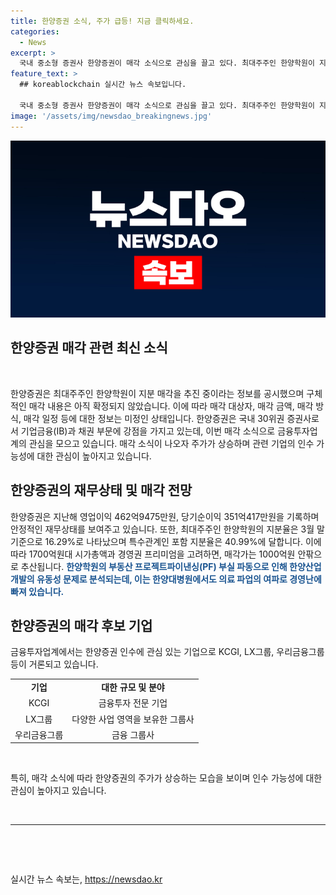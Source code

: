 ```yaml
---
title: 한양증권 소식, 주가 급등! 지금 클릭하세요.
categories:
  - News
excerpt: >
  국내 중소형 증권사 한양증권이 매각 소식으로 관심을 끌고 있다. 최대주주인 한양학원이 지분 매각을 추진 중이지만 구체적인 결정은 없는 상태이다. 한양증권은 국내 30위권 증권사로 영업이익 462억9475만원, 당기순이익 351억417만원을 기록했으며, 매각가는 1000억원 안팎으로 전망된다. 연관 기관들의 유동성 문제로 매각이 추진되는 상황에서 매각 소식에 의해 주가가 상승하고 있으며, KCGI, LX그룹, 우리금융그룹 등이 인수 후보로 거론되고 있다.
feature_text: >
  ## koreablockchain 실시간 뉴스 속보입니다.

  국내 중소형 증권사 한양증권이 매각 소식으로 관심을 끌고 있다. 최대주주인 한양학원이 지분 매각을 추진 중이지만 구체적인 결정은 없는 상태이다. 한양증권은 국내 30위권 증권사로 영업이익 462억9475만원, 당기순이익 351억417만원을 기록했으며, 매각가는 1000억원 안팎으로 전망된다. 연관 기관들의 유동성 문제로 매각이 추진되는 상황에서 매각 소식에 의해 주가가 상승하고 있으며, KCGI, LX그룹, 우리금융그룹 등이 인수 후보로 거론되고 있다.
image: '/assets/img/newsdao_breakingnews.jpg'
---
```


<p><img src="/assets/img/newsdao_breakingnews.jpg" alt="koreablockchain 속보" /></p>

<h2 data-ke-size="size26">한양증권 매각 관련 최신 소식</h2>

<p data-ke-size="size16">&nbsp;</p>

<p>한양증권은 최대주주인 한양학원이 지분 매각을 추진 중이라는 정보를 공시했으며 구체적인 매각 내용은 아직 확정되지 않았습니다. 이에 따라 매각 대상자, 매각 금액, 매각 방식, 매각 일정 등에 대한 정보는 미정인 상태입니다. 한양증권은 국내 30위권 증권사로서 기업금융(IB)과 채권 부문에 강점을 가지고 있는데, 이번 매각 소식으로 금융투자업계의 관심을 모으고 있습니다. 매각 소식이 나오자 주가가 상승하며 관련 기업의 인수 가능성에 대한 관심이 높아지고 있습니다.</p></p>

<h2 data-ke-size="size26">한양증권의 재무상태 및 매각 전망</h2>

<p data-ke-size="size16">한양증권은 지난해 영업이익 462억9475만원, 당기순이익 351억417만원을 기록하며 안정적인 재무상태를 보여주고 있습니다. 또한, 최대주주인 한양학원의 지분율은 3월 말 기준으로 16.29%로 나타났으며 특수관계인 포함 지분율은 40.99%에 달합니다. 이에 따라 1700억원대 시가총액과 경영권 프리미엄을 고려하면, 매각가는 1000억원 안팎으로 추산됩니다. <b><span style="color: #1a5490;">한양학원의 부동산 프로젝트파이낸싱(PF) 부실 파동으로 인해 한양산업개발의 유동성 문제로 분석되는데, 이는 한양대병원에서도 의료 파업의 여파로 경영난에 빠져 있습니다.</span></b></p>

<h2 data-ke-size="size26">한양증권의 매각 후보 기업</h2>

<p data-ke-size="size16">금융투자업계에서는 한양증권 인수에 관심 있는 기업으로 KCGI, LX그룹, 우리금융그룹 등이 거론되고 있습니다.</p>

<table>
<tbody>
<tr>
<td style="text-align: center; height: 17px;"><b>기업</b></td>
<td style="text-align: center; height: 17px;"><b>대한 규모 및 분야</b></td>
</tr>
<tr>
<td style="text-align: center; height: 17px;">KCGI</td>
<td style="text-align: center; height: 17px;">금융투자 전문 기업</td>
</tr>
<tr>
<td style="text-align: center; height: 17px;">LX그룹</td>
<td style="text-align: center; height: 17px;">다양한 사업 영역을 보유한 그룹사</td>
</tr>
<tr>
<td style="text-align: center; height: 17px;">우리금융그룹</td>
<td style="text-align: center; height: 17px;">금융 그룹사</td>
</tr>
</tbody>
</table>

<p data-ke-size="size16">&nbsp;</p>

<p data-ke-size="size16">특히, 매각 소식에 따라 한양증권의 주가가 상승하는 모습을 보이며 인수 가능성에 대한 관심이 높아지고 있습니다.</p>

<p data-ke-size="size16">&nbsp;</p>

<hr>

<p data-ke-size="size16">&nbsp;</p>

<p data-ke-size="size16">&nbsp;</p>
실시간 뉴스 속보는, <a href="https://newsdao.kr" rel="dofollow">https://newsdao.kr</a>


